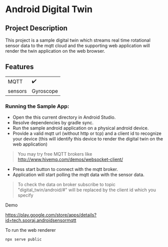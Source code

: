 # Android Digital Twin

## Project Description
This project is a sample digital twin which streams real time rotational sensor data to the mqtt cloud and the supporting web application will render the twin application on the web browser.

## Features
|                     |                    |
|---------------------|--------------------|
| MQTT                | :heavy_check_mark: |
| sensors             | Gyroscope          |

### Running the Sample App:

 * Open the this current directory in Android Studio.
 * Resolve dependencies by gradle sync.
 * Run the sample android application on a physical android device.
 * Provide a valid mqtt url (without http or tcp) and a client id to recognize your device (this will identify this device to render the digital twin on the web application)
> You may try free MQTT brokers like http://www.hivemq.com/demos/websocket-client/
 * Press start button to connect with the mqtt broker.
 * Application will start polling the mqtt data with the sensor data.
 
 
> To check the data on broker 
> subscribe to topic "digital_twin/android/#"
> will be replaced by the client id which you specify

Demo 

https://play.google.com/store/apps/details?id=tech.sooraj.androidsensormqtt


To run the web renderer
```
npx serve public
```
